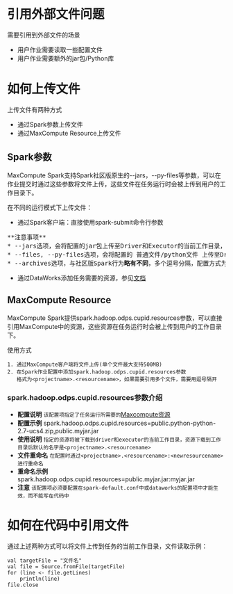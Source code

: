 # 引用外部文件问题
需要引用到外部文件的场景
  + 用户作业需要读取一些配置文件
  + 用户作业需要额外的jar包/Python库

<h1 id="1">如何上传文件</h1>

上传文件有两种方式
* 通过Spark参数上传文件
* 通过MaxCompute Resource上传文件

## Spark参数
MaxCompute Spark支持Spark社区版原生的--jars，--py-files等参数，可以在作业提交时通过这些参数将文件上传，这些文件在任务运行时会被上传到用户的工作目录下。

在不同的运行模式下上传文件：
* 通过Spark客户端：直接使用spark-submit命令行参数
<pre>
**注意事项**
* --jars选项，会将配置的jar包上传至Driver和Executor的当前工作目录，多个文件逗号分隔，这些jar包都会加入Driver和Executor的Classpath，Spark作业中直接"./your_jar_name"即可引用，与社区版Spark行为相同。
* --files, --py-files选项，会将配置的 普通文件/python文件 上传至Driver和Executor的当前工作目录，多个文件逗号分隔，Spark作业中直接"./your_file_name"即可引用，与社区版Spark行为相同。
* --archives选项，与社区版Spark行为<b>略有不同</b>，多个逗号分隔，配置方式为xxx#yyy，会将配置的归档文件（例如.zip）解压到Driver和Executor的当前工作目录的<b>子目录</b>中。举例：当配置为xx.zip#yy时，应以"./yy/xx/"引用到归档文件中的内容；当仅配置xx.zip时，应以"./xx.zip/xx/"引用到内容。若一定需要将归档内容直接解压到当前目录，即直接引用"./xxx/"，请使用下面提到的<b>spark.hadoop.odps.cupid.resources</b>配置。
</pre>

* 通过DataWorks添加任务需要的资源，参见[文档](https://github.com/aliyun/MaxCompute-Spark/wiki/02.-Spark-on-Dataworks)

## MaxCompute Resource
MaxCompute Spark提供spark.hadoop.odps.cupid.resources参数，可以直接引用MaxCompute中的资源，这些资源在任务运行时会被上传到用户的工作目录下。

使用方式
```
1. 通过MaxCompute客户端将文件上传(单个文件最大支持500MB)
2. 在Spark作业配置中添加spark.hadoop.odps.cupid.resources参数
   格式为<projectname>.<resourcename>，如果需要引用多个文件，需要用逗号隔开
```
### spark.hadoop.odps.cupid.resources参数介绍
  + **配置说明** `该配置项指定了任务运行所需要的`[Maxcompute资源](https://help.aliyun.com/document_detail/27831.html?spm=5176.11065259.1996646101.searchclickresult.d55650ea0QU1qd&aly_as=45TiiTdO2)
  + **配置示例** spark.hadoop.odps.cupid.resources=public.python-python-2.7-ucs4.zip,public.myjar.jar
  + **使用说明** `指定的资源将被下载到driver和executor的当前工作目录，资源下载到工作目录后默认的名字是<projectname>.<resourcename>`
  + **文件重命名** `在配置时通过<projectname>.<resourcename>:<newresourcename>进行重命名`
  + **重命名示例** spark.hadoop.odps.cupid.resources=public.myjar.jar:myjar.jar
  + **注意** `该配置项必须要配置在spark-default.conf中或dataworks的配置项中才能生效，而不能写在代码中`
  
  
<h1 id="2">如何在代码中引用文件</h1>
通过上述两种方式可以将文件上传到任务的当前工作目录，文件读取示例：

```
val targetFile = "文件名"
val file = Source.fromFile(targetFile)
for (line <- file.getLines)
    println(line)
file.close
```